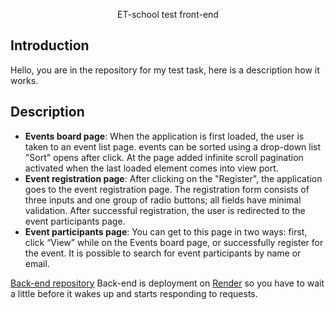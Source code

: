 <p align="center">ET-school test front-end</p>

## Introduction

Hello, you are in the repository for my test task, here is a description how it works.

## Description
- **Events board page**: When the application is first loaded, the user is taken to an event list page. events can be sorted using a drop-down list "Sort" opens after click. At the page added infinite scroll pagination activated when the last loaded element comes into view port.
- **Event registration page**: After clicking on the "Register", the application goes to the event registration page. The registration form consists of three inputs and one group of radio buttons; all fields have minimal validation. After successful registration, the user is redirected to the event participants page.
- **Event participants page**: You can get to this page in two ways: first, click “View” while on the Events board page, or successfully register for the event. It is possible to search for event participants by name or email.


<a href="https://github.com/BornBeBat/ET-test-back" target="blank">Back-end repository</a>
Back-end is deployment on <a href="https://render.com/" target="blank">Render</a> so you have to wait a little before it wakes up and starts responding to requests.
